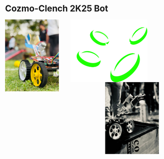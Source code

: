 <h1>Cozmo-Clench 2K25 Bot</h1>
<div align="center">
  <img src="bot.jpg" alt="Bot" width="35%" align="left" />
  <img src="rac-logo.png" alt="logo" width="50%" align="center" />
  <img src="bot1.jpg" alt="Bot" width="35%" align="right" />
</div>
